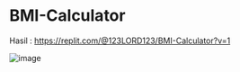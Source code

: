 # BMI-Calculator

Hasil : https://replit.com/@123LORD123/BMI-Calculator?v=1

![image](https://user-images.githubusercontent.com/110412713/209469829-df2b0ae3-9829-4de9-88bc-630acfd1ce4f.png)

